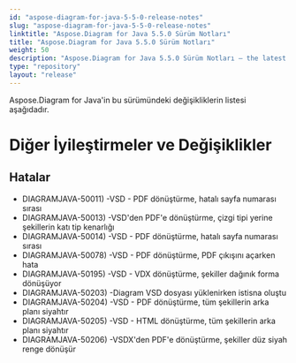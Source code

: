 ```yaml
---
id: "aspose-diagram-for-java-5-5-0-release-notes"
slug: "aspose-diagram-for-java-5-5-0-release-notes"
linktitle: "Aspose.Diagram for Java 5.5.0 Sürüm Notları"
title: "Aspose.Diagram for Java 5.5.0 Sürüm Notları"
weight: 50
description: "Aspose.Diagram for Java 5.5.0 Sürüm Notları – the latest updates and fixes."
type: "repository"
layout: "release"
---
```

Aspose.Diagram for Java'in bu sürümündeki değişikliklerin listesi aşağıdadır.
# **Diğer İyileştirmeler ve Değişiklikler**
## **Hatalar**
- DIAGRAMJAVA-50011) -VSD - PDF dönüştürme, hatalı sayfa numarası sırası
- DIAGRAMJAVA-50013) -VSD'den PDF'e dönüştürme, çizgi tipi yerine şekillerin katı tip kenarlığı
- DIAGRAMJAVA-50014) -VSD - PDF dönüştürme, hatalı sayfa numarası sırası
- DIAGRAMJAVA-50078) -VSD - PDF dönüştürme, PDF çıkışını açarken hata
- DIAGRAMJAVA-50195) -VSD - VDX dönüştürme, şekiller dağınık forma dönüşüyor
- DIAGRAMJAVA-50203) -Diagram VSD dosyası yüklenirken istisna oluştu
- DIAGRAMJAVA-50204) -VSD - PDF dönüştürme, tüm şekillerin arka planı siyahtır
- DIAGRAMJAVA-50205) -VSD - HTML dönüştürme, tüm şekillerin arka planı siyahtır
- DIAGRAMJAVA-50206) -VSDX'den PDF'e dönüştürme, şekiller düz siyah renge dönüşür
